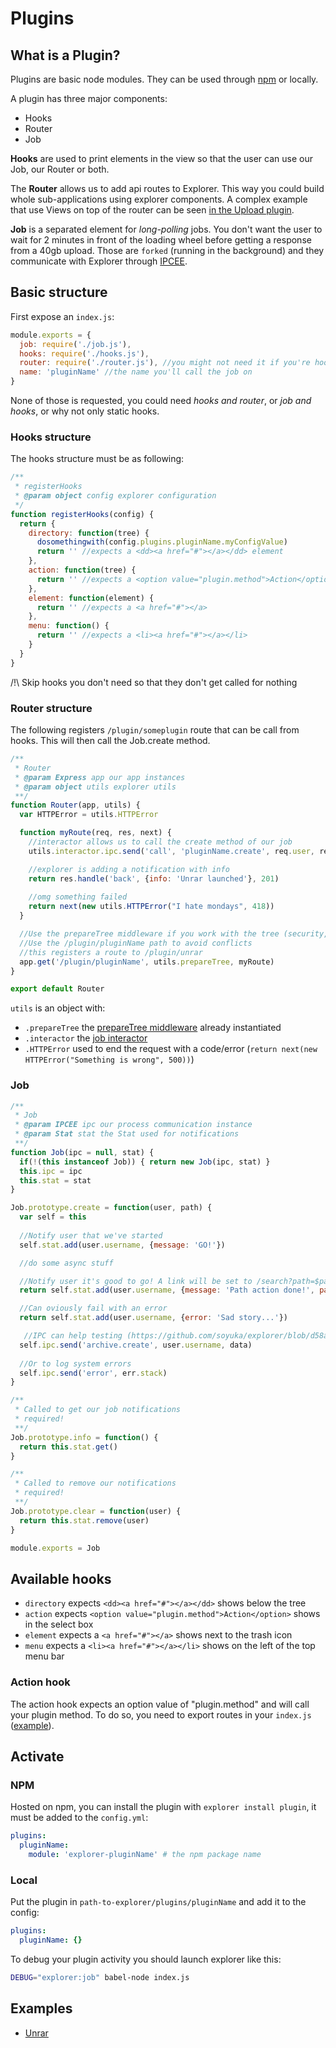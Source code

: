 # Plugins

## What is a Plugin?

Plugins are basic node modules. They can be used through [npm](npmjs.org) or locally.

A plugin has three major components:
- Hooks
- Router
- Job 

**Hooks** are used to print elements in the view so that the user can use our Job, our Router or both.

The **Router** allows us to add api routes to Explorer. This way you could build whole sub-applications using explorer components. A complex example that use Views on top of the router can be seen [in the Upload plugin](https://github.com/soyuka/explorer/tree/master/plugins/upload).

**Job** is a separated element for *long-polling* jobs. You don't want the user to wait for 2 minutes in front of the loading wheel before getting a response from a 40gb upload.
Those are `forked` (running in the background) and they communicate with Explorer through [IPCEE](https://github.com/soyuka/IPCEE).

## Basic structure

First expose an `index.js`: 

```javascript
module.exports = {
  job: require('./job.js'),
  hooks: require('./hooks.js'),
  router: require('./router.js'), //you might not need it if you're hooking an action on paths
  name: 'pluginName' //the name you'll call the job on
}
```

None of those is requested, you could need *hooks and router*, or *job and hooks*, or why not only static hooks. 

### Hooks structure

The hooks structure must be as following:

```javascript
/**
 * registerHooks
 * @param object config explorer configuration
 */
function registerHooks(config) {
  return {
    directory: function(tree) {
      dosomethingwith(config.plugins.pluginName.myConfigValue)
      return '' //expects a <dd><a href="#"></a></dd> element
    },
    action: function(tree) {
      return '' //expects a <option value="plugin.method">Action</option>
    },
    element: function(element) {
      return '' //expects a <a href="#"></a> 
    },
    menu: function() {
      return '' //expects a <li><a href="#"></a></li>
    }
  }
}
```

/!\ Skip hooks you don't need so that they don't get called for nothing

### Router structure

The following registers `/plugin/someplugin` route that can be call from hooks.
This will then call the Job.create method.

```javascript
/**
 * Router
 * @param Express app our app instances
 * @param object utils explorer utils 
 **/
function Router(app, utils) {
  var HTTPError = utils.HTTPError

  function myRoute(req, res, next) {
    //interactor allows us to call the create method of our job
    utils.interactor.ipc.send('call', 'pluginName.create', req.user, req.query.path)

    //explorer is adding a notification with info
    return res.handle('back', {info: 'Unrar launched'}, 201)
    
    //omg something failed
    return next(new utils.HTTPError("I hate mondays", 418))
  }

  //Use the prepareTree middleware if you work with the tree (security, query sanitize etc.)
  //Use the /plugin/pluginName path to avoid conflicts
  //this registers a route to /plugin/unrar
  app.get('/plugin/pluginName', utils.prepareTree, myRoute)
}

export default Router
```

`utils` is an object with: 
- `.prepareTree` the [prepareTree middleware](https://github.com/soyuka/explorer/blob/master/middlewares/prepareTree.js) already instantiated
- `.interactor` the [job interactor](https://github.com/soyuka/explorer/blob/master/lib/job/interactor.js)
- `.HTTPError` used to end the request with a code/error (`return next(new HTTPError("Something is wrong", 500))`)

### Job

```javascript
/**
 * Job
 * @param IPCEE ipc our process communication instance
 * @param Stat stat the Stat used for notifications
 **/
function Job(ipc = null, stat) {
  if(!(this instanceof Job)) { return new Job(ipc, stat) }
  this.ipc = ipc
  this.stat = stat
}

Job.prototype.create = function(user, path) {
  var self = this
  
  //Notify user that we've started
  self.stat.add(user.username, {message: 'GO!'})

  //do some async stuff

  //Notify user it's good to go! A link will be set to /search?path=$path&search=$name
  return self.stat.add(user.username, {message: 'Path action done!', path: path, name: name})

  //Can oviously fail with an error
  return self.stat.add(user.username, {error: 'Sad story...'})

   //IPC can help testing (https://github.com/soyuka/explorer/blob/d58a6cb6eda3aa7b15a81326eaae2e5fd9c619ce/test/api/archive.js#L34) or maybe for sockets 
  self.ipc.send('archive.create', user.username, data)
  
  //Or to log system errors
  self.ipc.send('error', err.stack)
}

/**
 * Called to get our job notifications
 * required!
 **/
Job.prototype.info = function() {
  return this.stat.get()
}

/**
 * Called to remove our notifications
 * required!
 **/
Job.prototype.clear = function(user) {
  return this.stat.remove(user)
}

module.exports = Job
```

## Available hooks

- `directory` expects `<dd><a href="#"></a></dd>` shows below the tree
- `action` expects `<option value="plugin.method">Action</option>` shows in the select box
- `element` expects a `<a href="#"></a>` shows next to the trash icon 
- `menu` expects a `<li><a href="#"></a></li>` shows on the left of the top menu bar 

### Action hook

The action hook expects an option value of "plugin.method" and will call your plugin method. To do so, you need to export routes in your `index.js` ([example](https://github.com/soyuka/explorer/blob/master/plugins/archive/index.js#L20)).

## Activate

### NPM

Hosted on npm, you can install the plugin with `explorer install plugin`, it must be added to the `config.yml`:

```yaml
plugins:
  pluginName: 
    module: 'explorer-pluginName' # the npm package name
```

### Local

Put the plugin in `path-to-explorer/plugins/pluginName` and add it to the config:

```yaml
plugins:
  pluginName: {}
```

To debug your plugin activity you should launch explorer like this:

```bash
DEBUG="explorer:job" babel-node index.js
```

## Examples

- [Unrar](https://github.com/soyuka/explorer-unrar)
